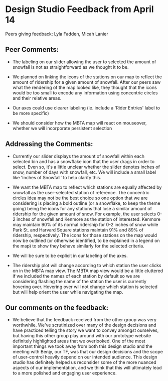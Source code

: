 Design Studio Feedback from April 14
===
Peers giving feedback: Lyla Fadden, Micah Lanier

## Peer Comments:
- The labeling on our slider allowing the user to selected the amount of snowfall is not as straightforward as we thought it to be.

- We planned on linking the icons of the stations on our map to reflect the amount of ridership for a given amount of snowfall. 
After our peers saw what the rendering of the map looked like, they thought that the icons would be too small to encode any information
using concentric circles and their relative areas. 

- Our axes could use clearer labeling (ie. include a 'Rider Entries' label to be more specific)

- We should consider how the MBTA map will react on mouseover, whether we will incorporate persistent selection

## Addressing the Comments:
- Currently our slider displays the amount of snowfall within each selected bin and has a snowflake icon that the user drags in order to 
select. Even so, it's a little unclear whether the slider denotes inches of snow, number of days with snowfall, etc. We will include a 
small label like 'Inches of Snowfall' to help clarify this.

- We want the MBTA map to reflect which stations are equally affected by snowfall as the user-selected station of reference. The concentric
circles idea may not be the best choice so one option that we are considering is placing a bold outline (or a snowflake, to keep the theme 
going) being the icons for any stations that lose a similar amount of ridership for the given amount of snow. For example, the user selects
0-2 inches of snowfall and Kenmore as the station of interested. Kenmore may maintain 90% of its normal ridership for 0-2 inches of snow
while Park St. and Harvard Square stations maintain 91% and 89% of ridership, respectively. The icons for those stations on the map would
now be outlined (or otherwise identified, to be explained in a legend on the map) to show they behave similarly for the selected criteria.

- We will be sure to be explicit in our labeling of the axes.

- The ridership plot will change according to which station the user clicks on in the MBTA map view. The MBTA map view would be a little cluttered
if we included the names of each station by default so we are considering flashing the name of the station the user is currently hovering
over. Hovering over will not change which station is selected but will help orient the user while navigating the map.

## Our comments on the feedback:

- We believe that the feedback received from the other group was very worthwhile. We've scrutinized over many of the design decisions and have practiced
telling the story we want to convey amongst ourselves, but having this other group play around with our prototype website definitely highlighted areas
that we overlooked. One of the most important things we took away from both this design studio and the meeting with Benjy, our TF, was that our design
decisions and the scope of user-control heavily depend on our intended audience. This design studio has definitely helped us reconsider some of the more
nuanced aspects of our implementation, and we think that this will ultimately lead to a more polished and engaging user experience.